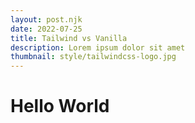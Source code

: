```yaml
---
layout: post.njk
date: 2022-07-25
title: Tailwind vs Vanilla
description: Lorem ipsum dolor sit amet
thumbnail: style/tailwindcss-logo.jpg
---
```


# Hello World
